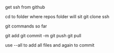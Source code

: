 get ssh from github

cd to folder where repos folder will sit
git clone ssh

git commands so far

git add
git commit -m
git push
git pull

use --all to add all files and again to commit
